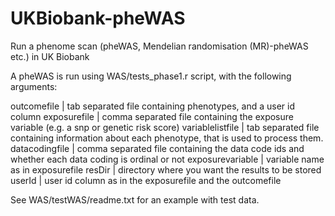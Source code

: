 # UKBiobank-pheWAS
Run a phenome scan (pheWAS, Mendelian randomisation (MR)-pheWAS etc.) in UK Biobank



A pheWAS is run using WAS/tests_phase1.r script, with the following arguments:

outcomefile | tab separated file containing phenotypes, and a user id column
exposurefile | comma separated file containing the exposure variable (e.g. a snp or genetic risk score)
variablelistfile | tab separated file containing information about each phenotype, that is used to process them.
datacodingfile | comma separated file containing the data code ids and whether each data coding is ordinal or not
exposurevariable | variable name as in exposurefile
resDir | directory where you want the results to be stored
userId | user id column as in the exposurefile and the outcomefile


See WAS/testWAS/readme.txt for an example with test data.
